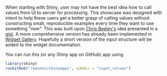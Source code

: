 When starting with Shiny, user may not have the best idea how to call values from UI to server for processing. This showcase was designed with intent to help these users get a better grasp of calling values without constructing small, reproducible examples every time they want to use something "new". This was built upon [Chris Beeley's](https://github.com/ChrisBeeley) idea presented in a [gist](https://gist.github.com/ChrisBeeley/6571951). A more comprehensive version has already been implemented in [Widget Gallery](http://shiny.rstudio.com/gallery/widget-gallery.html). Hopefully a short version of the input structure will be added to the widget documentation.

You can run this (or any Shiny app on GitHub) app using

```r
library(shiny)
runGitHub("romunov/shinyapps", subdir = "input_values")
```